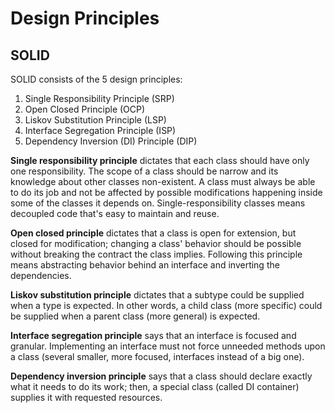 # Design Principles


## SOLID
SOLID consists of the 5 design principles:
1. Single Responsibility Principle (SRP)
2. Open Closed Principle (OCP)
3. Liskov Substitution Principle (LSP)
4. Interface Segregation Principle (ISP)
5. Dependency Inversion (DI) Principle (DIP)

**Single responsibility principle** dictates that each class should have only one responsibility. The scope of a class should be narrow and its knowledge about other classes non-existent. A class must always be able to do its job and not be affected by possible modifications happening inside some of the classes it depends on. Single-responsibility classes means decoupled code that's easy to maintain and reuse.

**Open closed principle** dictates that a class is open for extension, but closed for modification; changing a class' behavior should be possible without breaking the contract the class implies. Following this principle means abstracting behavior behind an interface and inverting the dependencies.

**Liskov substitution principle** dictates that a subtype could be supplied when a type is expected. In other words, a child class (more specific) could be supplied when a parent class (more general) is expected.

**Interface segregation principle** says that an interface is focused and granular. Implementing an interface must not force unneeded methods upon a class (several smaller, more focused, interfaces instead of a big one).

**Dependency inversion principle** says that a class should declare exactly what it needs to do its work; then, a special class (called DI container) supplies it with requested resources.

